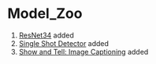 # Model_Zoo

1. [ResNet34](https://github.com/akhilagrawal1001/Model_Zoo/tree/master/ResNet) added
2. [Single Shot Detector](https://github.com/akhilagrawal1001/Model_Zoo/tree/master/SSD300_VGG16_TensorFlow) added
3. [Show and Tell: Image Captioning](https://github.com/akhilagrawal1001/Model_Zoo/tree/master/ShowAndTellTensorflow) added
